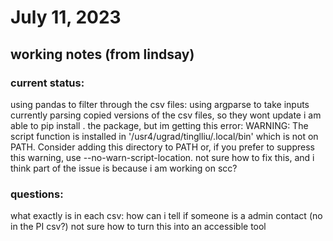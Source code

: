 # July 11, 2023

## working notes (from lindsay)

### current status:

using pandas to filter through the csv files:
using argparse to take inputs
currently parsing copied versions of the csv files, so they wont update
i am able to pip install . the package, but im getting this error:
    WARNING: The script function is installed in '/usr4/ugrad/tinglliu/.local/bin' which is not on PATH.
    Consider adding this directory to PATH or, if you prefer to suppress this warning, use --no-warn-script-location.
not sure how to fix this, and i think part of the issue is because i am working on scc?

### questions:

what exactly is in each csv:
how can i tell if someone is a admin contact (no in the PI csv?)
not sure how to turn this into an accessible tool
